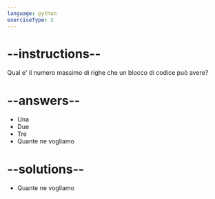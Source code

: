 ```yaml
---
language: python
exerciseType: 3
---
```


# --instructions--

Qual e' il numero massimo di righe che un blocco di codice può avere?

# --answers--

- Una
- Due
- Tre
- Quante ne vogliamo

# --solutions--

- Quante ne vogliamo
